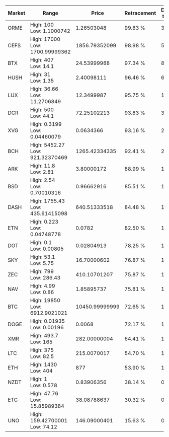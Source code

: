 | Market | Range | Price| Retracement | Doubles to 50% |
| --- | --- | --- | --- | --- |
| ORME | High: 100<br />Low: 1.1000742 | 1.26503048 | 99.83 % | 39.96 |
| CEFS | High: 17000<br />Low: 1700.99999362 | 1856.79352099 | 98.98 % | 5.04 |
| BTX | High: 407<br />Low: 14.1 | 24.53999988 | 97.34 % | 8.58 |
| HUSH | High: 31<br />Low: 1.35 | 2.40098111 | 96.46 % | 6.74 |
| LUX | High: 36.66<br />Low: 11.2706849 | 12.3499987 | 95.75 % | 1.94 |
| DCR | High: 500<br />Low: 44.1 | 72.25102213 | 93.83 % | 3.77 |
| XVG | High: 0.3199<br />Low: 0.04460079 | 0.0634366 | 93.16 % | 2.87 |
| BCH | High: 5452.27<br />Low: 921.32370469 | 1265.42334335 | 92.41 % | 2.52 |
| ARK | High: 11.8<br />Low: 2.81 | 3.80000172 | 88.99 % | 1.92 |
| BSD | High: 2.54<br />Low: 0.70010316 | 0.96662916 | 85.51 % | 1.68 |
| DASH | High: 1755.43<br />Low: 435.61415098 | 640.51333518 | 84.48 % | 1.71 |
| ETN | High: 0.223<br />Low: 0.04748778 | 0.0782 | 82.50 % | 1.73 |
| DOT | High: 0.1<br />Low: 0.00805 | 0.02804913 | 78.25 % | 1.93 |
| SKY | High: 53.1<br />Low: 5.75 | 16.70000602 | 76.87 % | 1.76 |
| ZEC | High: 799<br />Low: 286.43 | 410.10701207 | 75.87 % | 1.32 |
| NAV | High: 4.99<br />Low: 0.86 | 1.85895737 | 75.81 % | 1.57 |
| BTC | High: 19850<br />Low: 6912.9021021 | 10450.99999999 | 72.65 % | 1.28 |
| DOGE | High: 0.01935<br />Low: 0.00196 | 0.0068 | 72.17 % | 1.57 |
| XMR | High: 493.7<br />Low: 165 | 282.00000004 | 64.41 % | 1.17 |
| LTC | High: 375<br />Low: 82.5 | 215.0070017 | 54.70 % | 1.06 |
| ETH | High: 1430<br />Low: 404 | 877 | 53.90 % | 1.05 |
| NZDT | High: 1<br />Low: 0.578 | 0.83906356 | 38.14 % | 0.00 |
| ETC | High: 47.76<br />Low: 15.85989384 | 38.08788637 | 30.32 % | 0.00 |
| UNO | High: 159.42700001<br />Low: 74.12 | 146.09000401 | 15.63 % | 0.00 |
